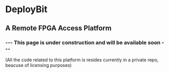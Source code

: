 # DeployBit
##  A Remote FPGA Access Platform
### --- This page is under construction and will be available soon ---
(All the code related to this platform is resides currently in a private repo, beacuse of licensing purposes)
